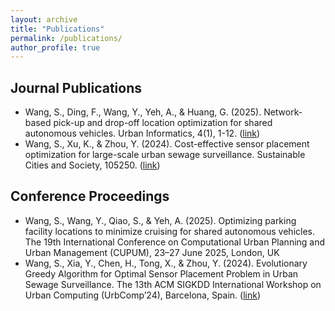 ```yaml
---
layout: archive
title: "Publications"
permalink: /publications/
author_profile: true
---
```


Journal Publications
------------------
- Wang, S., Ding, F., Wang, Y., Yeh, A., & Huang, G. (2025). Network-based pick-up and drop-off location optimization for shared autonomous vehicles. Urban Informatics, 4(1), 1-12. ([link](https://link.springer.com/article/10.1007/s44212-025-00073-z#citeas))
- Wang, S., Xu, K., & Zhou, Y. (2024). Cost-effective sensor placement optimization for large-scale urban sewage surveillance. Sustainable Cities and Society, 105250. ([link](https://www.sciencedirect.com/science/article/abs/pii/S2210670724000799))


Conference Proceedings
------------------
- Wang, S., Wang, Y., Qiao, S., & Yeh, A. (2025). Optimizing parking facility locations to minimize cruising for shared autonomous vehicles. The 19th International Conference on Computational Urban Planning and Urban Management (CUPUM), 23–27 June 2025, London, UK
- Wang, S., Xia, Y., Chen, H., Tong, X., & Zhou, Y. (2024). Evolutionary Greedy Algorithm for Optimal Sensor Placement Problem in Urban Sewage Surveillance. The 13th ACM SIGKDD International Workshop on Urban Computing (UrbComp’24), Barcelona, Spain. ([link](http://urban-computing.com/urbcomp2024/accept/paper_2.pdf))

